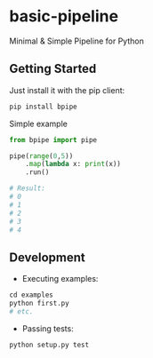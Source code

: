 # basic-pipeline
Minimal &amp; Simple Pipeline for Python

## Getting Started
Just install it with the pip client:

```bash
pip install bpipe
```

Simple example
```python
from bpipe import pipe

pipe(range(0,5))
	.map(lambda x: print(x))
	.run()

# Result:
# 0
# 1
# 2
# 3
# 4
```

## Development

* Executing examples:
```python
cd examples
python first.py
# etc.
```

* Passing tests:
```python
python setup.py test
```
